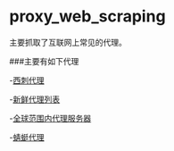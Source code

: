 # proxy_web_scraping

主要抓取了互联网上常见的代理。

###主要有如下代理

-[西刺代理](https://www.xicidaili.com/)

-[新鲜代理列表](http://free-proxy.cz/zh/)

-[全球范围内代理服务器](https://cn-proxy.com/archives/218)

-[蜻蜓代理](https://proxy.horocn.com/free-proxy.html)
